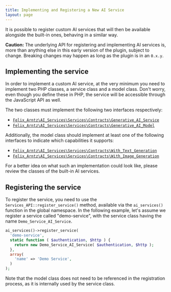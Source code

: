 ```yaml
---
title: Implementing and Registering a New AI Service
layout: page
---
```


It is possible to register custom AI services that will then be available alongside the built-in ones, behaving in a similar way.

**Caution:** The underlying API for registering and implementing AI services is, more than anything else in this early version of the plugin, subject to change. Breaking changes may happen as long as the plugin is in an `0.x.y`.

## Implementing the service

In order to implement a custom AI service, at the very minimum you need to implement two PHP classes, a service class and a model class. Don't worry, even though you define these in PHP, the service will be accessible through the JavaScript API as well.

The two classes must implement the following two interfaces respectively:
* [`Felix_Arntz\AI_Services\Services\Contracts\Generative_AI_Service`](https://github.com/felixarntz/ai-services/tree/main/includes/Services/Contracts/Generative_AI_Service.php)
* [`Felix_Arntz\AI_Services\Services\Contracts\Generative_AI_Model`](https://github.com/felixarntz/ai-services/tree/main/includes/Services/Contracts/Generative_AI_Model.php)

Additionally, the model class should implement at least one of the following interfaces to indicate which capabilities it supports:
* [`Felix_Arntz\AI_Services\Services\Contracts\With_Text_Generation`](https://github.com/felixarntz/ai-services/tree/main/includes/Services/Contracts/With_Text_Generation.php)
* [`Felix_Arntz\AI_Services\Services\Contracts\With_Image_Generation`](https://github.com/felixarntz/ai-services/tree/main/includes/Services/Contracts/With_Image_Generation.php)

For a better idea on what such an implementation could look like, please review the classes of the built-in AI services.

## Registering the service

To register the service, you need to use the `Services_API::register_service()` method, available via the `ai_services()` function in the global namespace. In the following example, let's assume we register a service called "demo-service", with the service class having the name `Demo_Service_AI_Service`.

```php
ai_services()->register_service(
  'demo-service',
  static function ( $authentication, $http ) {
    return new Demo_Service_AI_Service( $authentication, $http );
  },
  array(
    'name' => 'Demo Service',
  )
);
```

Note that the model class does not need to be referenced in the registration process, as it is internally used by the service class.
